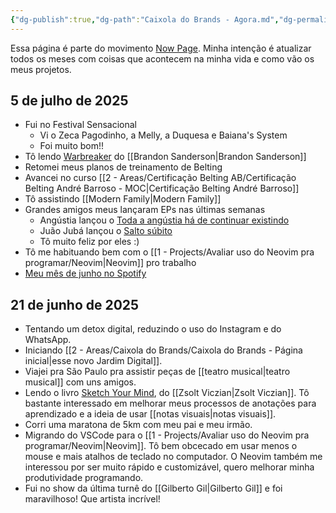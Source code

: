 ```yaml
---
{"dg-publish":true,"dg-path":"Caixola do Brands - Agora.md","dg-permalink":"now","permalink":"/now/","title":"Agora","pinned":true,"created":"2025-06-21T19:34:28.521-03:00","updated":"2025-07-05T19:25:11.205-03:00"}
---
```


Essa página é parte do movimento [Now Page](https://nownownow.com/about). Minha intenção é atualizar todos os meses com coisas que acontecem na minha vida e como vão os meus projetos.

## 5 de julho de 2025

- Fui no Festival Sensacional
    - Vi o Zeca Pagodinho, a Melly, a Duquesa e Baiana's System
    - Foi muito bom!!
- Tô lendo [Warbreaker](https://www.brandonsanderson.com/blogs/blog/warbreaker-rights-and-downloads) do [[Brandon Sanderson\|Brandon Sanderson]]
- Retomei meus planos de treinamento de Belting
- Avancei no curso [[2 - Areas/Certificação Belting AB/Certificação Belting André Barroso - MOC\|Certificação Belting André Barroso]]
- Tô assistindo [[Modern Family\|Modern Family]]
- Grandes amigos meus lançaram EPs nas últimas semanas
    - Angústia lançou o [Toda a angústia há de continuar existindo](https://open.spotify.com/album/41MrxicPqPTjQfNAgYUPe4?si=hBqvK9h1RpuSXbUueH9Ndg)
    - Juão Jubá lançou o [Salto súbito](https://open.spotify.com/album/1ckFaQVy5vfvkEuoscAI9Y?si=b-tIr3zhS9-uVreMl72uxQ)
    - Tô muito feliz por eles :)
- Tô me habituando bem com o [[1 - Projects/Avaliar uso do Neovim pra programar/Neovim\|Neovim]] pro trabalho
- [Meu mês de junho no Spotify](https://open.spotify.com/listeningstats/share/72njfwGhV39v44U8FEVOJ9?si=spfNlAdZTiuxb2Ux_maYLw&lang=pt&uri=spotify%3Alisteningstats)
## 21 de junho de 2025

- Tentando um detox digital, reduzindo o uso do Instagram e do WhatsApp.
- Iniciando [[2 - Areas/Caixola do Brands/Caixola do Brands - Página inicial\|esse novo Jardim Digital]].
- Viajei pra São Paulo pra assistir peças de [[teatro musical\|teatro musical]] com uns amigos.
- Lendo o livro [Sketch Your Mind](https://sketch-your-mind.com/), do [[Zsolt Viczian\|Zsolt Viczian]]. Tô bastante interessado em melhorar meus processos de anotações para aprendizado e a ideia de usar [[notas visuais\|notas visuais]].
- Corri uma maratona de 5km com meu pai e meu irmão.
- Migrando do VSCode para o [[1 - Projects/Avaliar uso do Neovim pra programar/Neovim\|Neovim]]. Tô bem obcecado em usar menos o mouse e mais atalhos de teclado no computador. O Neovim também me interessou por ser muito rápido e customizável, quero melhorar minha produtividade programando.
- Fui no show da última turnê do [[Gilberto Gil\|Gilberto Gil]] e foi maravilhoso! Que artista incrível!